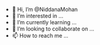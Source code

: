 - 👋 Hi, I’m @NiddanaMohan
- 👀 I’m interested in ...
- 🌱 I’m currently learning ...
- 💞️ I’m looking to collaborate on ...
- 📫 How to reach me ...

<!---
NiddanaMohan/NiddanaMohan is a ✨ special ✨ repository because its `README.md` (this file) appears on your GitHub profile.
You can click the Preview link to take a look at your changes.
--->
